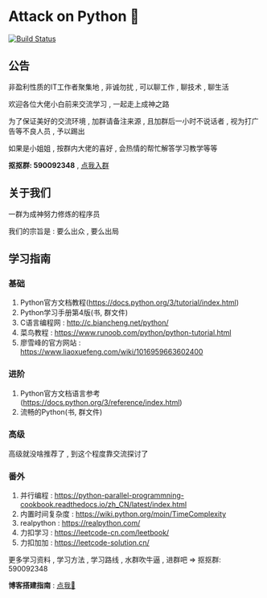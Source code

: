 # Attack on Python 🐍

[![Build Status](https://travis-ci.com/attack-on-backend/Python.svg?branch=master)](https://travis-ci.com/github/attack-on-backend/Python)

## 公告

非盈利性质的IT工作者聚集地 , 非诚勿扰 , 可以聊工作 , 聊技术 , 聊生活

欢迎各位大佬小白前来交流学习 , 一起走上成神之路 

为了保证美好的交流环境 , 加群请备注来源 , 且加群后一小时不说话者 , 视为打广告等不良人员 , 予以踢出

如果是小姐姐 , 按群内大佬的喜好 , 会热情的帮忙解答学习教学等等

**抠抠群: 590092348** , [点我入群]((https://jq.qq.com/?_wv=1027&k=PwNwrXiy))


## 关于我们

一群为成神努力修炼的程序员 

我们的宗旨是 : 要么出众 , 要么出局 

## 学习指南

### 基础

1. Python官方文档教程(https://docs.python.org/3/tutorial/index.html) 
2. Python学习手册第4版(书, 群文件)
3. C语言编程网 : http://c.biancheng.net/python/
4. 菜鸟教程 : https://www.runoob.com/python/python-tutorial.html
5. 廖雪峰的官方网站 : https://www.liaoxuefeng.com/wiki/1016959663602400

### 进阶

1. Python官方文档语言参考(https://docs.python.org/3/reference/index.html)
2. 流畅的Python(书, 群文件)

### 高级

高级就没啥推荐了 , 到这个程度靠交流探讨了

### 番外

1. 并行编程 : https://python-parallel-programmning-cookbook.readthedocs.io/zh_CN/latest/index.html
2. 内置时间复杂度 : https://wiki.python.org/moin/TimeComplexity
3. realpython : https://realpython.com/
4. 力扣学习 : https://leetcode-cn.com/leetbook/
5. 力扣加加 : https://leetcode-solution.cn/

更多学习资料 , 学习方法 , 学习路线 , 水群吹牛逼 , 进群吧 => 抠抠群: 590092348

**博客搭建指南** : [点我🤖](https://lyonyang.github.io/blogs/09-Linux/Git/GitHub%20Pages&Gitbook&Travis%20CI%E6%8C%81%E7%BB%AD%E6%9E%84%E5%BB%BA%E5%8D%9A%E5%AE%A2.html)